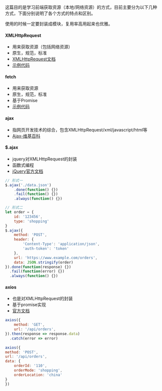 这篇目的是学习前端获取资源（本地/网络资源）的方式，目前主要分为以下几种方式，下面分别说明了各个方式的特点和区别。

使用的时候一定要封装成模块，复用率高用起来也优雅。

#### XMLHttpRequest
* 用来获取资源（包括网络资源）
* 原生，规范，标准
* [XMLHttpRequest文档](https://developer.mozilla.org/zh-CN/docs/Web/API/XMLHttpRequest)
* [示例代码](../../../demo/ajax.html)
#### fetch
* 用来获取资源
* 原生，规范，标准
* 基于Promise
* [示例代码](../../../demo/fetch.html)
#### ajax
* 指网页开发技术的综合，包含XMLHttpRequest/xml/javascript/html等
* [Ajax-维基百科](https://zh.wikipedia.org/wiki/AJAX)
#### $.ajax
* jquery对XMLHttpRequest的封装
* 函数式编程
* [jQuery官方文档](https://api.jquery.com/jquery.ajax/)
```js
// 形式一
$.ajax('./data.json')
    .done(function() {})
    .fail(function() {})
    .always(function() {})

// 形式二
let order = {
    id: '123456',
    type: 'shopping'
}
$.ajax({
    method: 'POST',
    header: {
        'Content-Type': 'application/json',
        'auth-token': 'token'
    },
    url: 'https://www.example.com/orders',
    data: JSON.stringify(order)
}).done(function(response) {})
  .fail(function(error) {})
  .always(function() {})
```
#### axios
* 也是对XMLHttpRequest的封装
* 基于promise实现
* [官方文档](https://github.com/axios/axios)
```js
axios({
    method: 'GET',
    url: '/api/orders',
}).then(response => response.data)
  .catch(error => error)
  
axios({
method: 'POST',
url: '/api/orders',
data: {
    orderId: '110',
    orderMode: 'shopping',
    orderLocation: 'china'
}
})
```
